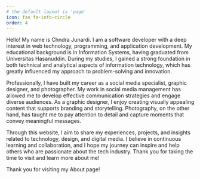 ```yaml
---
# the default layout is 'page'
icon: fas fa-info-circle
order: 4
---
```


Hello! My name is Chndra Junardi. I am a software developer with a deep interest in web technology, programming, and application development. My educational background is in Information Systems, having graduated from Universitas Hasanuddin. During my studies, I gained a strong foundation in both technical and analytical aspects of information technology, which has greatly influenced my approach to problem-solving and innovation.

Professionally, I have built my career as a social media specialist, graphic designer, and photographer. My work in social media management has allowed me to develop effective communication strategies and engage diverse audiences. As a graphic designer, I enjoy creating visually appealing content that supports branding and storytelling. Photography, on the other hand, has taught me to pay attention to detail and capture moments that convey meaningful messages.

Through this website, I aim to share my experiences, projects, and insights related to technology, design, and digital media. I believe in continuous learning and collaboration, and I hope my journey can inspire and help others who are passionate about the tech industry. Thank you for taking the time to visit and learn more about me!

Thank you for visiting my About page!

